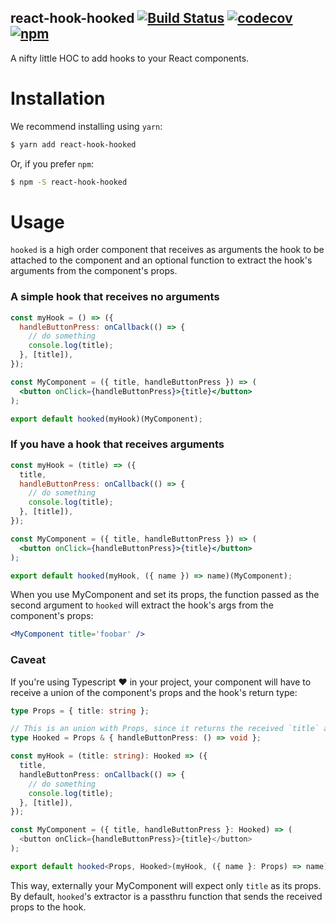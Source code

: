react-hook-hooked [![Build Status][1]](https://travis-ci.org/fjcaetano/react-hook-hooked) [![codecov][2]](https://codecov.io/gh/fjcaetano/react-hook-hooked) [![npm][3]](https://www.npmjs.com/package/react-hook-hooked)
---

A nifty little HOC to add hooks to your React components.

# Installation

We recommend installing using `yarn`:
```sh
$ yarn add react-hook-hooked
```

Or, if you prefer `npm`:
```sh
$ npm -S react-hook-hooked
```

# Usage

`hooked` is a high order component that receives as arguments the hook to be attached to the
component and an optional function to extract the hook's arguments from the component's props.

### A simple hook that receives no arguments

```jsx
const myHook = () => ({
  handleButtonPress: onCallback(() => {
    // do something
    console.log(title);
  }, [title]),
});

const MyComponent = ({ title, handleButtonPress }) => (
  <button onClick={handleButtonPress}>{title}</button>
);

export default hooked(myHook)(MyComponent);
```

### If you have a hook that receives arguments

```jsx
const myHook = (title) => ({
  title,
  handleButtonPress: onCallback(() => {
    // do something
    console.log(title);
  }, [title]),
});

const MyComponent = ({ title, handleButtonPress }) => (
  <button onClick={handleButtonPress}>{title}</button>
);

export default hooked(myHook, ({ name }) => name)(MyComponent);
```

When you use MyComponent and set its props, the function passed as the second argument to `hooked`
will extract the hook's args from the component's props:

```jsx
<MyComponent title='foobar' />
```

### Caveat

If you're using Typescript ❤️ in your project, your component will have to receive a union of the
component's props and the hook's return type:

```ts
type Props = { title: string };

// This is an union with Props, since it returns the received `title` as an attribute
type Hooked = Props & { handleButtonPress: () => void };

const myHook = (title: string): Hooked => ({
  title,
  handleButtonPress: onCallback(() => {
    // do something
    console.log(title);
  }, [title]),
});

const MyComponent = ({ title, handleButtonPress }: Hooked) => (
  <button onClick={handleButtonPress}>{title}</button>
);

export default hooked<Props, Hooked>(myHook, ({ name }: Props) => name)(MyComponent);
```

This way, externally your MyComponent will expect only `title` as its props. By default, `hooked`'s
extractor is a passthru function that sends the received props to the hook.


[1]: https://travis-ci.org/fjcaetano/react-hook-hooked.svg?branch=master
[2]: https://codecov.io/gh/fjcaetano/react-hook-hooked/branch/master/graph/badge.svg
[3]: https://img.shields.io/npm/v/react-hook-hooked
